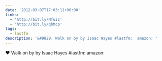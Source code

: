 ```yaml
---
date: '2012-03-07T17:03:11+00:00'
links:
  - 'http://bit.ly/Nfuiz'
  - 'http://bit.ly/qhMcp'
tags:
  - lastfm
description: '&#9829; Walk on by by Isaac Hayes #lastfm:  amazon: '
---
```

&#9829; Walk on by by Isaac Hayes #lastfm:  amazon: 

